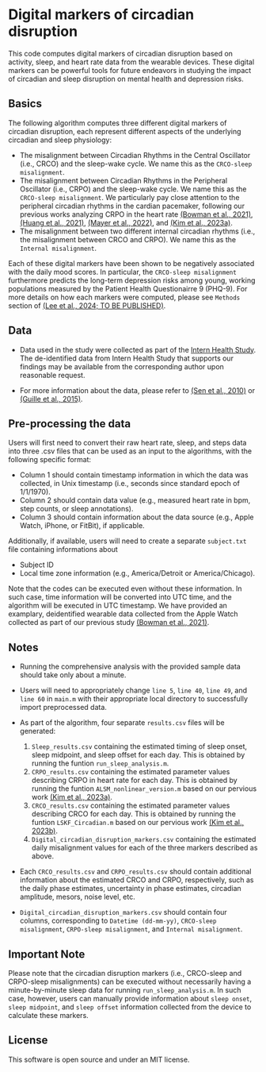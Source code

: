 # Digital markers of circadian disruption

This code computes digital markers of circadian disruption based on activity, sleep, and heart rate data from the wearable devices. These digital markers can be powerful tools for future endeavors in studying the impact of circadian and sleep disruption on mental health and depression risks. 

## Basics

The following algorithm computes three different digital markers of circadian disruption, each represent different aspects of the underlying circadian and sleep physiology:

- The misalignment between Circadian Rhythms in the Central Oscillator (i.e., CRCO) and the sleep-wake cycle. We name this as the `CRCO-sleep misalignment`.
- The misalignment between Circadian Rhythms in the Peripheral Oscillator (i.e., CRPO) and the sleep-wake cycle. We name this as the `CRCO-sleep misalignment`. We particularly pay close attention to the peripheral circadian rhythms in the cardian pacemaker, following our previous works analyzing CRPO in the heart rate [(Bowman et al., 2021)](https://www.cell.com/cell-reports-methods/fulltext/S2667-2375(21)00106-5), [(Huang et al., 2021)](https://www.frontiersin.org/journals/digital-health/articles/10.3389/fdgth.2021.727504/full), [(Mayer et al., 2022)](https://www.cell.com/cell-reports-medicine/fulltext/S2666-3791(22)00118-5), and [(Kim et al., 2023a)](https://royalsocietypublishing.org/doi/full/10.1098/rsif.2023.0030).
- The misalignment between two different internal circadian rhythms (i.e., the misalignment between CRCO and CRPO). We name this as the `Internal misalignment`.

Each of these digital markers have been shown to be negatively associated with the daily mood scores. In particular, the `CRCO-sleep misalignment` furthermore predicts the long-term depression risks among young, working populations measured by the Patient Health Questionairre 9 (PHQ-9). For more details on how each markers were computed, please see `Methods` section of [(Lee et al., 2024; TO BE PUBLISHED)](https://www.nature.com/npjdigitalmed/).

## Data

- Data used in the study were collected as part of the [Intern Health Study](https://www.internhealthstudy.org/). The de-identified data from Intern Health Study that supports our findings may be available from the corresponding author upon reasonable request.

- For more information about the data, please refer to [(Sen et al., 2010)](https://jamanetwork.com/journals/jamapsychiatry/fullarticle/210823) or [(Guille et al., 2015)](https://jamanetwork.com/journals/jamapsychiatry/fullarticle/2467822).

## Pre-processing the data

Users will first need to convert their raw heart rate, sleep, and steps data into three .csv files that can be used as an input to the algorithms, with the following specific format:

- Column 1 should contain timestamp information in which the data was collected, in Unix timestamp (i.e., seconds since standard epoch of 1/1/1970).
- Column 2 should contain data value (e.g., measured heart rate in bpm, step counts, or sleep annotations).
- Column 3 should contain information about the data source (e.g., Apple Watch, iPhone, or FitBit), if applicable.

Additionally, if available, users will need to create a separate `subject.txt` file containing informations about

- Subject ID
- Local time zone information (e.g., America/Detroit or America/Chicago).

Note that the codes can be executed even without these information. In such case, time information will be converted into UTC time, and the algorithm will be executed in UTC timestamp. We have provided an examplary, deidentified wearable data collected from the Apple Watch collected as part of our previous study [(Bowman et al., 2021)](https://www.cell.com/cell-reports-methods/fulltext/S2667-2375(21)00106-5).

## Notes

- Running the comprehensive analysis with the provided sample data should take only about a minute.

- Users will need to appropriately change `line 5`, `line 40`, `line 49`, and `line 60` in `main.m` with their appropriate local directory to successfully import preprocessed data.

- As part of the algorithm, four separate `results.csv` files will be generated:
    1. `Sleep_results.csv` containing the estimated timing of sleep onset, sleep midpoint, and sleep offset for each day. This is obtained by running the funtion `run_sleep_analysis.m`.
    2. `CRPO_results.csv` containing the estimated parameter values describing CRPO in heart rate for each day. This is obtained by running the funtion `ALSM_nonlinear_version.m` based on our pervious work [(Kim et al., 2023a)](https://royalsocietypublishing.org/doi/full/10.1098/rsif.2023.0030).
    3. `CRCO_results.csv` containing the estimated parameter values describing CRCO for each day. This is obtained by running the funtion `LSKF_Circadian.m` based on our pervious work [(Kim et al., 2023b)](https://epubs.siam.org/doi/abs/10.1137/22M1509680).
    4. `Digital_circadian_disruption_markers.csv` containing the estimated daily misalignment values for each of the three markers described as above.

- Each `CRCO_results.csv` and `CRPO_results.csv` should contain additional information about the estimated CRCO and CRPO, respectively, such as the daily phase estimates, uncertainty in phase estimates, circadian amplitude, mesors, noise level, etc.

- `Digital_circadian_disruption_markers.csv` should contain four columns, corresponding to `Datetime (dd-mm-yy)`, `CRCO-sleep misalignment`, `CRPO-sleep misalignment`, and `Internal misalignment`. 
 
## Important Note

Please note that the circadian disruption markers (i.e., CRCO-sleep and CRPO-sleep misalignments) can be executed without necessarily having a minute-by-minute sleep data for running `run_sleep_analysis.m`. In such case, however, users can manually provide information about `sleep onset`, `sleep midpoint`, and `sleep offset` information collected from the device to calculate these markers. 

## License

This software is open source and under an MIT license.
